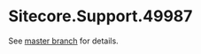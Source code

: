 # Sitecore.Support.49987

See [master branch](https://github.com/sitecoresupport/Sitecore.Support.49987) for details.